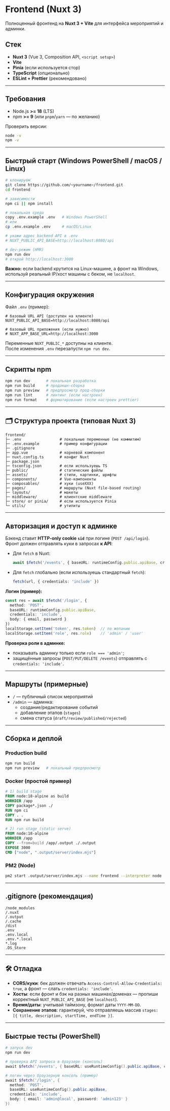 # Frontend (Nuxt 3)

Полноценный фронтенд на **Nuxt 3 + Vite** для интерфейса мероприятий и админки.

## Стек
- **Nuxt 3** (Vue 3, Composition API, `<script setup>`)
- **Vite**
- **Pinia** (если используется стор)
- **TypeScript** (опционально)
- **ESLint + Prettier** (рекомендовано)

---

## Требования
- Node.js **>= 18** (LTS)
- npm **>= 9** (или `pnpm`/`yarn` — по желанию)

Проверить версии:
```bash
node -v
npm -v
```

---

## Быстрый старт (Windows PowerShell / macOS / Linux)

```bash
# клонируем
git clone https://github.com/<yourname>/frontend.git
cd frontend

# зависимости
npm ci || npm install

# локальная среда
copy .env.example .env   # Windows PowerShell
# или
cp .env.example .env     # macOS/Linux

# укажи адрес backend API в .env
# NUXT_PUBLIC_API_BASE=http://localhost:8080/api

# dev-режим (HMR)
npm run dev
# открой http://localhost:3000
```

**Важно:** если backend крутится на Linux-машине, а фронт на Windows, используй реальный IP/хост машины с беком, не `localhost`.

---

## Конфигурация окружения

Файл `.env` (пример):
```env
# базовый URL API (доступен на клиенте)
NUXT_PUBLIC_API_BASE=http://localhost:8080/api

# базовый URL приложения (если нужно)
# NUXT_APP_BASE_URL=http://localhost:3000
```

Переменные `NUXT_PUBLIC_*` доступны на клиенте.  
После изменения `.env` перезапусти `npm run dev`.

---

## Скрипты npm

```bash
npm run dev       # локальная разработка
npm run build     # продакшн-сборка
npm run preview   # предпросмотр прод-сборки
npm run lint      # линтинг (если настроен)
npm run format    # форматирование (если настроен prettier)
```

---

## 🗂 Структура проекта (типовая Nuxt 3)

```
frontend/
├─ .env                 # локальные переменные (не коммитим)
├─ .env.example         # пример конфигурации
├─ .gitignore
├─ app.vue              # корневой компонент
├─ nuxt.config.ts       # конфиг Nuxt
├─ package.json
├─ tsconfig.json        # если используешь TS
├─ public/              # статические файлы
├─ assets/              # стили, картинки, шрифты
├─ components/          # Vue-компоненты
├─ composables/         # хуки (useXXX)
├─ pages/               # маршруты (Nuxt file-based routing)
├─ layouts/             # макеты
├─ middleware/          # клиентские middleware
├─ store/ or pinia/     # если используется Pinia
└─ utils/               # утилиты
```

---

## Авторизация и доступ к админке

Бэкенд ставит **HTTP-only cookie `sid`** при логине (`POST /api/login`).  
Фронт должен отправлять куки в запросах **к API**:

- Для `fetch` в Nuxt:
  ```ts
  await $fetch('/events', { baseURL: runtimeConfig.public.apiBase, credentials: 'include' })
  ```

- Для `fetch` глобально (если используешь стандартный `fetch`):
  ```ts
  fetch(url, { credentials: 'include' })
  ```

**Логин (пример):**
```ts
const res = await $fetch('/login', {
  method: 'POST',
  baseURL: runtimeConfig.public.apiBase,
  credentials: 'include',
  body: { email, password }
})
localStorage.setItem('token', res.token)  // по желанию
localStorage.setItem('role', res.role)    // 'admin' / 'user'
```

**Проверка роли в админке:**
- показывать админку только если `role === 'admin'`;
- защищённые запросы (`POST/PUT/DELETE /events`) отправлять с `credentials: 'include'`.

---

## Маршруты (примерные)
- `/` — публичный список мероприятий
- `/admin` — админка:
  - создание/редактирование событий
  - добавление этапов (`stages`)
  - смена статуса (`draft/review/published/rejected`)

---

## Сборка и деплой

### Production build
```bash
npm run build
npm run preview   # локальный предпросмотр
```

### Docker (простой пример)
```Dockerfile
# 1) build stage
FROM node:18-alpine as build
WORKDIR /app
COPY package*.json ./
RUN npm ci
COPY . .
RUN npm run build

# 2) run stage (static serve)
FROM node:18-alpine
WORKDIR /app
COPY --from=build /app/.output ./.output
EXPOSE 3000
CMD ["node", ".output/server/index.mjs"]
```

### PM2 (Node)
```bash
pm2 start .output/server/index.mjs --name frontend --interpreter node
```

---

## .gitignore (рекомендация)
```
/node_modules
/.nuxt
/.output
/.cache
/dist
.env
.env.local
.env.*.local
*.log
.DS_Store
```

---

## 🛠 Отладка

- **CORS/куки**: бек должен отвечать `Access-Control-Allow-Credentials: true`, а фронт — слать `credentials: 'include'`.  
- **Хосты**: если фронт и бэк на разных машинах/доменах — пропиши корректный `NUXT_PUBLIC_API_BASE` (не `localhost`).  
- **Время/даты**: учитывай таймзону, формат даты `YYYY-MM-DD`.  
- **Сохранение этапов**: гарантируй, что отправляешь массив `stages: [{ title, description, startTime, endTime }]`.  

---

## Быстрые тесты (PowerShell)

```powershell
# запуск dev
npm run dev

# проверка API запроса в браузере (консоль)
await $fetch('/events', { baseURL: useRuntimeConfig().public.apiBase, credentials: 'include' })

# логин через браузерную консоль (пример)
await $fetch('/login', {
  method: 'POST',
  baseURL: useRuntimeConfig().public.apiBase,
  credentials: 'include',
  body: { email: 'admin@local', password: 'admin123' }
})
```
